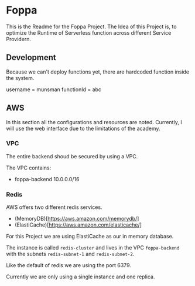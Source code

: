 # Foppa

This is the Readme for the Foppa Project. The Idea of this Project is, to optimize the Runtime of Serverless function across different Service Providern.


## Development

Because we can't deploy functions yet, there are hardcoded function inside the system.

username = munsman
functionId = abc


## AWS

In this section all the configurations and resources are noted. Currently, I will use the web interface due to the limitations of the academy.


### VPC

The entire backend shoud be secured by using a VPC. 

The VPC contains:
- foppa-backend
    10.0.0.0/16


### Redis

AWS offers two different redis services.
- (MemoryDB)[https://aws.amazon.com/memorydb/]
- (ElastiCache)[https://aws.amazon.com/elasticache/]

For this Project we are using ElastiCache as our in memory database.

The instance is called `redis-cluster` and lives in the VPC `foppa-backend` with the subnets `redis-subnet-1` and `redis-subnet-2`.

Like the default of redis we are using the port 6379.

Currently we are only using a single instance and one replica.

